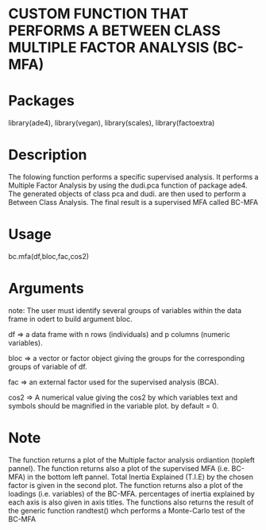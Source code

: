 # CUSTOM FUNCTION THAT PERFORMS A BETWEEN CLASS MULTIPLE FACTOR ANALYSIS (BC-MFA)

# Packages

library(ade4),
library(vegan),
library(scales),
library(factoextra)

# Description

The folowing function performs a specific supervised analysis. It performs a Multiple Factor Analysis by using the dudi.pca function of package ade4. The generated objects of class pca and dudi. are then used to perform a Between Class Analysis. The final result is a supervised MFA called BC-MFA

# Usage

bc.mfa(df,bloc,fac,cos2)

# Arguments

note: The user must identify several groups of variables within the data frame in odert to build argument bloc.

df => a data frame with n rows (individuals) and p columns (numeric variables).

bloc => a vector or factor object giving the groups for the corresponding groups of variable of df.

fac => an external factor used for the supervised analysis (BCA). 

cos2 => A numerical value giving the cos2 by which variables text and symbols should be magnified in the variable plot. by default = 0.

# Note

The function returns a plot of the Multiple factor analysis ordiantion (topleft pannel). The function returns also a plot of the supervised MFA (i.e. BC-MFA) in the bottom left pannel. Total Inertia Explained (T.I.E) by the chosen factor is given in the second plot. The function returns also a plot of the loadings (i.e. variables) of the BC-MFA. percentages of inertia explained by each axis is also given in axis titles. The functions also returns the result of the generic function randtest() whch performs a Monte-Carlo test of the BC-MFA

